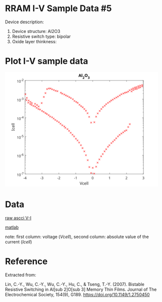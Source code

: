 # RRAM I-V Sample Data #5

Device description:
1. Device structure: Al2O3 
2. Resistive switch type: bipolar
3. Oxide layer thinkness: 


# Plot I-V sample data

![i-v](i-v-2-1.svg)


# Data

[raw ascci V-I ](i-v-2-1.csv)

[matlab](i-v-2-1.mat)

note: first column: voltage (*Vcell*), second column: absolute value of the current (*Icell*)

# Reference

Extracted from:

Lin, C.-Y., Wu, C.-Y., Wu, C.-Y., Hu, C., & Tseng, T.-Y. (2007). Bistable Resistive Switching in Al[sub 2]O[sub 3] Memory Thin Films. Journal of The Electrochemical Society, 154(9), G189. https://doi.org/10.1149/1.2750450
